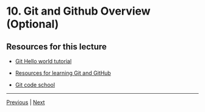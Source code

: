 #  10. Git and Github Overview (Optional)



##  Resources for this lecture


-   [Git Hello world tutorial](https://docs.github.com/en/get-started/quickstart/hello-world)

-   [Resources for learning Git and GitHub](https://docs.github.com/en/get-started/quickstart/git-and-github-learning-resources)

-   [Git code school](https://docs.github.com/en/get-started/quickstart/set-up-git)



---
[Previous](./9_Getting-the-Notebooks-and-the-Course-Material.md) | [Next](./11_Introduction-to-Python-Data-Types.md)

